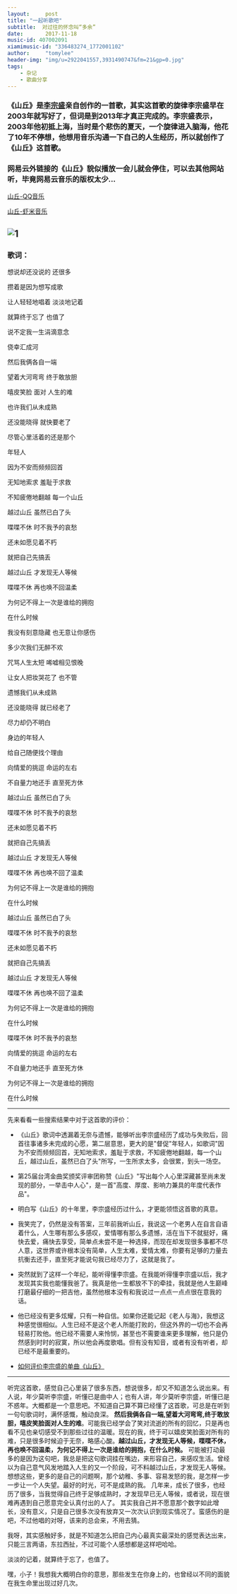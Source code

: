 ```yaml
---
layout:     post
title: "一起听歌吧"
subtitle:  对过往的怀念叫“多余”
date:       2017-11-18
music-id: 407002091
xiamimusic-id: "336483274_1772001102"
author:     "tomylee"
header-img: "img/u=2922041557,3931490747&fm=21&gp=0.jpg"
tags:
    - 杂记
    - 歌曲分享
---
```

### 《山丘》是[李宗盛](https://en.wikipedia.org/wiki/Jonathan_Lee_(musician))亲自创作的一首歌，其实这首歌的旋律李宗盛早在2003年就写好了，但词是到2013年才真正完成的。李宗盛表示，2003年他初抵上海，当时是个悲伤的夏天，一个旋律进入脑海，他花了10年不停想，他想用音乐沟通一下自己的人生经历，所以就创作了《山丘》这首歌。
### 网易云外链接的《山丘》貌似播放一会儿就会停住，可以去其他网站听，毕竟网易云音乐的版权太少...
[山丘-QQ音乐](https://i.y.qq.com/v8/playsong.html?songid=4962658&source=yqq#wechat_redirect)

[山丘-虾米音乐](http://www.xiami.com/song/xL1gege1a43?spm=a1z1s.3521865.23309997.1.4IGQF5)

![1](/img/lizongsheng.png)
---

### 歌词：
想说却还没说的 还很多

攒着是因为想写成歌

让人轻轻地唱着 淡淡地记着

就算终于忘了 也值了

说不定我一生涓滴意念

侥幸汇成河

然后我俩各自一端

望着大河弯弯 终于敢放胆

嘻皮笑脸 面对 人生的难

也许我们从未成熟

还没能晓得 就快要老了

尽管心里活着的还是那个

年轻人

因为不安而频频回首

无知地索求 羞耻于求救

不知疲倦地翻越 每一个山丘

越过山丘 虽然已白了头

喋喋不休 时不我予的哀愁

还未如愿见着不朽

就把自己先搞丢

越过山丘 才发现无人等候

喋喋不休 再也唤不回温柔

为何记不得上一次是谁给的拥抱

在什么时候

我没有刻意隐藏 也无意让你感伤

多少次我们无醉不欢

咒骂人生太短 唏嘘相见恨晚

让女人把妆哭花了 也不管

遗憾我们从未成熟

还没能晓得 就已经老了

尽力却仍不明白

身边的年轻人

给自己随便找个理由

向情爱的挑逗 命运的左右

不自量力地还手 直至死方休

越过山丘 虽然已白了头

喋喋不休 时不我予的哀愁

还未如愿见着不朽

就把自己先搞丢

越过山丘 才发现无人等候

喋喋不休 再也唤不回了温柔

为何记不得上一次是谁给的拥抱

在什么时候

越过山丘 虽然已白了头

喋喋不休 时不我予的哀愁

还未如愿见着不朽

就把自己先搞丢

越过山丘 才发现无人等候

喋喋不休 再也唤不回了温柔

为何记不得上一次是谁给的拥抱

在什么时候

喋喋不休 时不我予的哀愁

向情爱的挑逗 命运的左右

不自量力地还手 直至死方休

为何记不得上一次是谁给的拥抱

在什么时候

---
先来看看一些搜索结果中对于这首歌的评价：

- 《山丘》歌词中透漏着无奈与遗憾，能够听出李宗盛经历了成功与失败后，回首往事诸多未完成的心愿，第二层意思，更大的是"督促"年轻人，如歌词"因为不安而频频回首，无知地索求，羞耻于求救，不知疲倦地翻越，每一个山丘，越过山丘，虽然已白了头"所写，一生所求太多，会很累，到头一场空。

- 第25届台湾金曲奖颁奖评审团称赞《山丘》"写出每个人心里深藏甚至尚未发现的部分，一举击中人心"，是一首"高度、厚度、影响力兼具的年度代表作品"。
- 明白写《山丘》的十年里，李宗盛经历过什么，才更能领悟这首歌的真意。
- 我笑完了，仍然是没有答案，三年前我听山丘，我说这一个老男人在自言自语着什么，人生哪有那么多感叹，爱情哪有那么多遗憾，活在当下不就挺好，痛快去爱，痛快去享受，简单点未尝不是一种选择，而现在却发现很多事都不尽人意，这世界或许根本没有简单，人生太难，爱情太难，你要有足够的力量去抗衡去还手，直至死才能说句我已经尽力了，这就是我了。
- 突然就到了这样一个年纪，能听得懂李宗盛。在我能听得懂李宗盛以后，我才发现其实我也能懂我爸了。我真是他一生都放不下的牵挂，我就是他人生巅峰打磨最仔细的一把吉他，虽然他根本没有和我说过一点点一点点很在意我的话。
- 他已经没有更多炫耀，只有一种自信。如果你还能记起《老人与海》，我想这种感觉很相似。人生已经不是这个老人所能打败的，但这外界的一切也不会再轻易打败他。他已经不需要人来怜悯，甚至也不需要谁来更多理解，他只是仍然感到时时的寂寞，所以他会再度歌唱。但有没有知音，或者有没有听者，却已经不是最重要的。
- [如何评价李宗盛的单曲《山丘》](https://www.zhihu.com/question/21309892)

---

听完这首歌，感觉自己心里装了很多东西，想说很多，却又不知道怎么说出来。有人说，年少莫听李宗盛，听懂已是曲中人；也有人讲，年少莫听李宗盛，听懂已是不惑年。大概都是一个意思吧。不知道自己算不算已经懂了这首歌，可总是在听到一句句歌词时，满怀感慨，触动良深。
**然后我俩各自一端,望着大河弯弯,终于敢放胆，嘻皮笑脸面对人生的难**。可能我已经学会了笑对流逝的所有的回忆，只是再也看不见也亲切感受不到那些过往的温暖。现在的我，终于可以嬉皮笑脸面对所有的难，只是很多时候迫于无奈，略感心酸。**越过山丘，才发现无人等候，喋喋不休，再也唤不回温柔，为何记不得上一次是谁给的拥抱，在什么时候。**
可能被打动最多的是因为这句吧，我总是把这句歌词挂在嘴边，来形容自己，来感叹生活。曾经以为自己意气风发地踏入人生的又一个阶段，可不料越过山丘，才发现无人等候。想想这些，更多的是自己的问题啊，那个幼稚、多事、容易发怒的我，是怎样一步一步让一个人失望。最好的时光，可不是成熟的我。
几年来，成长了很多，也经历了很多，当我觉得自己终于足够成熟时，才发现早已无人等候，或者说，现在很难再遇到自己愿意完全认真付出的人了。
其实我自己并不愿意那个数字如此增长，没有意义，只是自己很多次没有放弃又一次次认识到现实情况了。蛮感伤的是吧，不过他唱的对呀，该来的总会来，不用去猜。

我呀，其实感触好多，就是不知道怎么把自己内心最真实最深处的感觉表达出来，只能三言两语，东拉西扯，不过可能个人感想都是这样吧哈哈。

淡淡的记着，就算终于忘了，也值了。

嘿，小子！我想我大概明白你的意思，那些发生在你身上的，也曾经以不同的面貌在我生命里出现过好几次。
